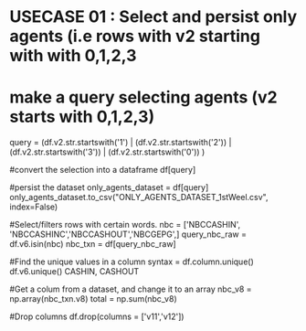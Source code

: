 # USECASE 01 : Select and persist only agents (i.e rows with v2 starting with with 0,1,2,3

# make a query selecting agents (v2 starts with 0,1,2,3)
query = (df.v2.str.startswith('1') | (df.v2.str.startswith('2')) | (df.v2.str.startswith('3')) | (df.v2.str.startswith('0')) )

#convert the selection into a dataframe
df[query]

#persist the dataset
only_agents_dataset = df[query]
only_agents_dataset.to_csv("ONLY_AGENTS_DATASET_1stWeel.csv", index=False)

#Select/filters rows with certain words.
nbc = ['NBCCASHIN', 'NBCCASHINC','NBCCASHOUT','NBCGEPG',]
query_nbc_raw = df.v6.isin(nbc)
nbc_txn = df[query_nbc_raw]

#Find the unique values in a column
syntax = df.column.unique()
df.v6.unique()
CASHIN, CASHOUT

#Get a colum from a dataset, and change it to an array
nbc_v8 = np.array(nbc_txn.v8)
total = np.sum(nbc_v8)

#Drop columns
df.drop(columns = ['v11','v12'])


